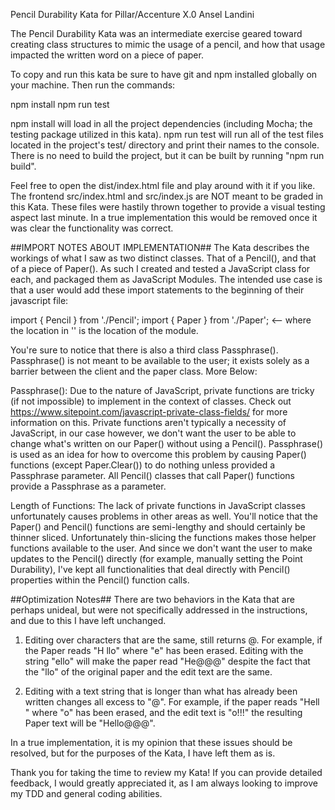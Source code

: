 Pencil Durability Kata for Pillar/Accenture X.0
Ansel Landini

The Pencil Durability Kata was an intermediate exercise geared toward creating class structures to mimic the usage of a pencil, and how that usage impacted the written word on a piece of paper.

To copy and run this kata be sure to have git and npm installed globally on your machine.
Then run the commands:

npm install 
npm run test

npm install will load in all the project dependencies (including Mocha; the testing package utilized in this kata). 
npm run test will run all of the test files located in the project's test/ directory and print their names to the console.
There is no need to build the project, but it can be built by running "npm run build".

Feel free to open the dist/index.html file and play around with it if you like. The frontend src/index.html and src/index.js are NOT meant to be graded in this Kata. These files were hastily thrown together to provide a visual testing aspect last minute. In a true implementation this would be removed once it was clear the functionality was correct. 

##IMPORT NOTES ABOUT IMPLEMENTATION##
The Kata describes the workings of what I saw as two distinct classes. That of a Pencil(), and that of a piece of Paper(). 
As such I created and tested a JavaScript class for each, and packaged them as JavaScript Modules.
The intended use case is that a user would add these import statements to the beginning of their javascript file:

import { Pencil } from './Pencil';
import { Paper } from './Paper';    <-- where the location in '' is the location of the module. 

You're sure to notice that there is also a third class Passphrase().
Passphrase() is not meant to be available to the user; it exists solely as a barrier between the client and the paper class. More Below:

Passphrase():
Due to the nature of JavaScript, private functions are tricky (if not impossible) to implement in the context of classes.
Check out https://www.sitepoint.com/javascript-private-class-fields/ for more information on this.
Private functions aren't typically a necessity of JavaScript, in our case however, we don't want the user to be able to change what's written on our Paper() without using a Pencil(). Passphrase() is used as an idea for how to overcome this problem by causing Paper() functions (except Paper.Clear()) to do nothing unless provided a Passphrase parameter. All Pencil() classes that call Paper() functions provide a Passphrase as a parameter.

Length of Functions:
The lack of private functions in JavaScript classes unfortunately causes problems in other areas as well.
You'll notice that the Paper() and Pencil() functions are semi-lengthy and should certainly be thinner sliced. Unfortunately thin-slicing the functions makes those helper functions available to the user. And since we don't want the user to make updates to the Pencil() directly (for example, manually setting the Point Durability), I've kept all functionalities that deal directly with Pencil() properties within the Pencil() function calls.

##Optimization Notes##
There are two behaviors in the Kata that are perhaps unideal, but were not specifically addressed in the instructions, and due to this I have left unchanged.

1. Editing over characters that are the same, still returns @. For example, if the Paper reads "H llo" where "e" has been erased. Editing with the string "ello" will make the paper read "He@@@" despite the fact that the "llo" of the original paper and the edit text are the same.

2. Editing with a text string that is longer than what has already been written changes all excess to "@". For example, if the paper reads "Hell " where "o" has been erased, and the edit text is "o!!!" the resulting Paper text will be "Hello@@@". 

In a true implementation, it is my opinion that these issues should be resolved, but for the purposes of the Kata, I have left them as is.

Thank you for taking the time to review my Kata! 
If you can provide detailed feedback, I would greatly appreciated it, as I am always looking to improve my TDD and general coding abilities. 
